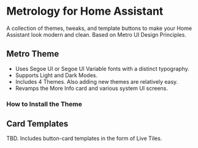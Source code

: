 # Metrology for Home Assistant
A collection of themes, tweaks, and template buttons to make your Home Assistant look modern and clean. Based on Metro UI Design Principles.

## Metro Theme

- Uses Segoe UI or Segoe UI Variable fonts with a distinct typography.
- Supports Light and Dark Modes.
- Includes 4 Themes. Also adding new themes are relatively easy.
- Revamps the More Info card and various system UI screens.

### How to Install the Theme


## Card Templates

TBD. Includes button-card templates in the form of Live Tiles.
